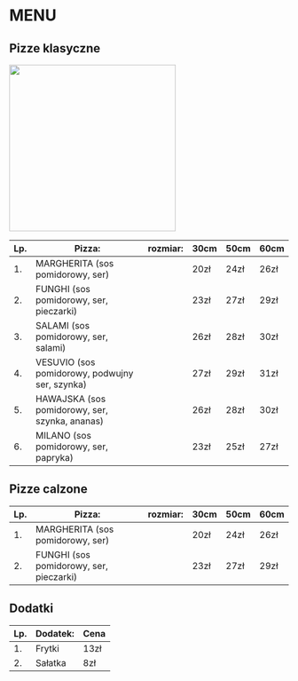 # MENU

## Pizze klasyczne

<img src = "Pulpit/github/ciasto-na-pizze-nowe-1.jpg" width = 300>

|Lp.|Pizza: |rozmiar: | 30cm | 50cm | 60cm|
|---|----------------------------------|---|--|-|----------------|
|1. |MARGHERITA (sos pomidorowy, ser)|  | 20zł| 24zł | 26zł |
|2. |FUNGHI (sos pomidorowy, ser, pieczarki)| | 23zł| 27zł | 29zł |
|3. |SALAMI (sos pomidorowy, ser, salami) | | 26zł| 28zł | 30zł |
|4. |VESUVIO (sos pomidorowy, podwujny ser, szynka)| | 27zł| 29zł| 31zł |
|5. |HAWAJSKA (sos pomidorowy, ser, szynka, ananas)| | 26zł| 28zł | 30zł |
|6. |MILANO (sos pomidorowy, ser, papryka)| | 23zł| 25zł | 27zł |

## Pizze calzone
|Lp.|Pizza: |rozmiar: | 30cm | 50cm | 60cm|
|---|----------------------------------|---|--|-|----------------|
|1. |MARGHERITA (sos pomidorowy, ser)|  | 20zł| 24zł | 26zł |
|2. |FUNGHI (sos pomidorowy, ser, pieczarki)| | 23zł| 27zł | 29zł |

## Dodatki
|Lp.|Dodatek:| Cena |
|---|--------|------|
|1. |Frytki| 13zł |
|2. |Sałatka| 8zł|
